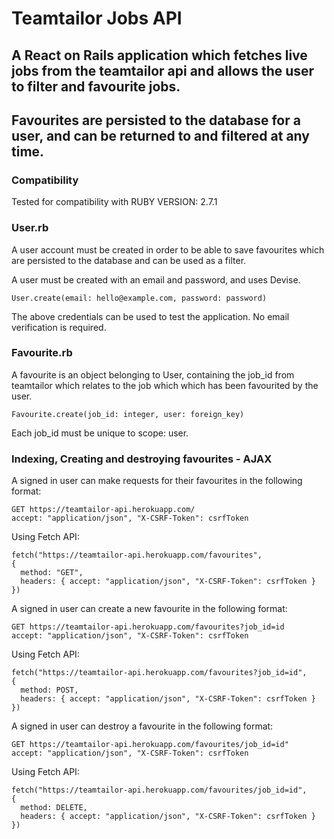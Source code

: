 # Teamtailor Jobs API

## A React on Rails application which fetches live jobs from the teamtailor api and allows the user to filter and favourite jobs.
## Favourites are persisted to the database for a user, and can be returned to and filtered at any time.

### Compatibility

Tested for compatibility with RUBY VERSION: 2.7.1


### User.rb
A user account must be created in order to be able to save favourites which are persisted to the database and can be used as a filter.

A user must be created with an email and password, and uses Devise.

```
User.create(email: hello@example.com, password: password)
```

The above credentials can be used to test the application. No email verification is required.

### Favourite.rb

A favourite is an object belonging to User, containing the job_id from teamtailor which relates to the job which which has been favourited by the user.

```
Favourite.create(job_id: integer, user: foreign_key)
```

Each job_id must be unique to scope: user.

### Indexing, Creating and destroying favourites - AJAX

A signed in user can make requests for their favourites in the following format:

```
GET https://teamtailor-api.herokuapp.com/
accept: "application/json", "X-CSRF-Token": csrfToken
```

Using Fetch API:

```
fetch("https://teamtailor-api.herokuapp.com/favourites",
{
  method: "GET",
  headers: { accept: "application/json", "X-CSRF-Token": csrfToken }
})
```

A signed in user can create a new favourite in the following format:

```
GET https://teamtailor-api.herokuapp.com/favourites?job_id=id
accept: "application/json", "X-CSRF-Token": csrfToken
```

Using Fetch API:

```
fetch("https://teamtailor-api.herokuapp.com/favourites?job_id=id",
{
  method: POST,
  headers: { accept: "application/json", "X-CSRF-Token": csrfToken }
})
```


A signed in user can destroy a favourite in the following format:

```
GET https://teamtailor-api.herokuapp.com/favourites/job_id=id"
accept: "application/json", "X-CSRF-Token": csrfToken
```

Using Fetch API:

```
fetch("https://teamtailor-api.herokuapp.com/favourites/job_id=id",
{
  method: DELETE,
  headers: { accept: "application/json", "X-CSRF-Token": csrfToken }
})
```
